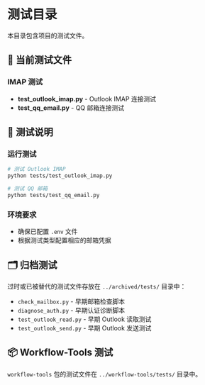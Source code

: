 # 测试目录

本目录包含项目的测试文件。

## 🧪 当前测试文件

### IMAP 测试
- **test_outlook_imap.py** - Outlook IMAP 连接测试
- **test_qq_email.py** - QQ 邮箱连接测试

## 📝 测试说明

### 运行测试
```bash
# 测试 Outlook IMAP
python tests/test_outlook_imap.py

# 测试 QQ 邮箱
python tests/test_qq_email.py
```

### 环境要求
- 确保已配置 `.env` 文件
- 根据测试类型配置相应的邮箱凭据

## 🗂️ 归档测试

过时或已被替代的测试文件存放在 `../archived/tests/` 目录中：
- `check_mailbox.py` - 早期邮箱检查脚本
- `diagnose_auth.py` - 早期认证诊断脚本
- `test_outlook_read.py` - 早期 Outlook 读取测试
- `test_outlook_send.py` - 早期 Outlook 发送测试

## 📦 Workflow-Tools 测试

`workflow-tools` 包的测试文件在 `../workflow-tools/tests/` 目录中。

